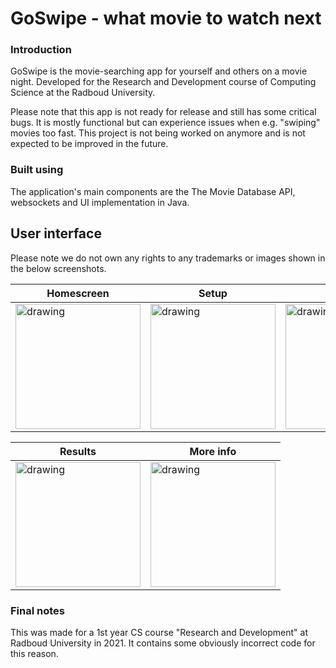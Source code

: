 # GoSwipe - what movie to watch next
### Introduction
GoSwipe is the movie-searching app for yourself and others on a movie night. Developed for the Research and Development course of Computing Science at the Radboud University.

Please note that this app is not ready for release and still has some critical bugs. It is mostly functional but can experience issues when e.g. "swiping" movies too fast. This project is not being worked on anymore and is not expected to be improved in the future.

### Built using
The application's main components are the The Movie Database API,  websockets and UI implementation in Java. 


## User interface
Please note we do not own any rights to any trademarks or images shown in the below screenshots.

| Homescreen  | Setup | Swiping | 
| ------------- | ------------- | -------------| 
| <img src="https://derksen.rocks/github/GoSwipe/home.jpg" alt="drawing" width="200"/>  | <img src="https://derksen.rocks/github/GoSwipe/settings.jpg" alt="drawing" width="200"/>  | <img src="https://derksen.rocks/github/GoSwipe/swipe.jpg" alt="drawing" width="200"/>| 

| Results  | More info |
| ------------- | ------------- |
| <img src="https://derksen.rocks/github/GoSwipe/results.jpg" alt="drawing" width="200"/>  | <img src="https://derksen.rocks/github/GoSwipe/info.jpg" alt="drawing" width="200"/> | 

### Final notes
This was made for a 1st year CS course "Research and Development" at Radboud University in 2021. It contains some obviously incorrect code for this reason.
